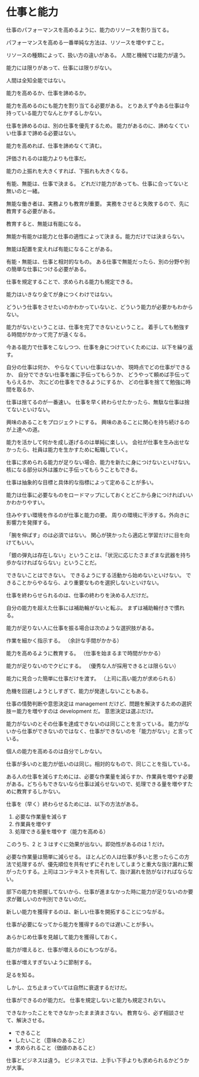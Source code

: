 # 仕事と能力

仕事のパフォーマンスを高めるように、能力のリソースを割り当てる。

パフォーマンスを高める一番単純な方法は、リソースを増やすこと。

リソースの種類によって、扱い方の違いがある。
人間と機械では能力が違う。

能力には限りがあって、仕事には限りがない。

人間は全知全能ではない。

能力を高めるか、仕事を諦めるか。

能力を高めるのにも能力を割り当てる必要がある。
とりあえず今ある仕事は今持っている能力でなんとかするしかない。

仕事を諦めるのは、別の仕事を優先するため。
能力があるのに、諦めなくていい仕事まで諦める必要はない。

能力を高めれば、仕事を諦めなくて済む。

評価されるのは能力よりも仕事だ。

能力の上振れを大きくすれば、下振れも大きくなる。

有能、無能は、仕事で決まる。
どれだけ能力があっても、仕事に合ってないと無いのと一緒。

無能な働き者は、実務よりも教育が重要。
実務をさせると失敗するので、先に教育する必要がある。

教育すると、無能は有能になる。

無能か有能かは能力と仕事の適性によって決まる。能力だけでは決まらない。

無能は配置を変えれば有能になることがある。

有能・無能は、仕事と相対的なもの。
ある仕事で無能だったら、別の分野や別の簡単な仕事につける必要がある。

仕事を規定することで、求められる能力も規定できる。

能力はいきなり全てが身につくわけではない。

どういう仕事をさせたいのかわかっていないと、どういう能力が必要かもわからない。

能力がないということは、仕事を完了できないということ。
着手しても勉強する時間がかかって完了が遠くなる。

今ある能力で仕事をこなしつつ、仕事を身につけていくためには、以下を繰り返す。

自分の仕事は何か、
やらなくていい仕事はないか、
現時点でどの仕事ができるか、
自分でできない仕事を誰に手伝ってもらうか、
どうやって頼めば手伝ってもらえるか、
次にどの仕事をできるようにするか、
どの仕事を捨てて勉強に時間を取るか、

仕事は捨てるのが一番速い。
仕事を早く終わらせたかったら、無駄な仕事は捨てないといけない。

興味のあることをプロジェクトにする。
興味のあることに関心を持ち続けるのが上達への道。

能力を活かして何かを成し遂げるのは単純に楽しい。
会社が仕事を生み出せなかったら、社員は能力を生かすために転職していく。

仕事に求められる能力が足りない場合、能力を新たに身につけないといけない。
核になる部分以外は誰かに手伝ってもらうこともできる。

仕事は抽象的な目標と具体的な指標によって定めることが多い。

能力は仕事に必要なものをロードマップにしておくとどこから身につければいいかわかりやすい。

住みやすい環境を作るのが仕事と能力の要。
周りの環境に干渉する。外向きに影響力を発揮する。

「腕を伸ばす」のは必須ではない。
関心が狭かったら適応と学習だけに目を向けてもいい。

「銀の弾丸は存在しない」ということは、「状況に応じたさまざまな武器を持ち歩かなければならない」ということだ。

できないことはできない。
できるようにする活動から始めないといけない。
できることからやるなら、より重要なものを選択しないといけない。

仕事を終わらせられるのは、仕事の終わりを決める人だけだ。

自分の能力を超えた仕事には補助輪がないと転ぶ。
まずは補助輪付きで慣れる。

能力が足りない人に仕事を振る場合は次のような選択肢がある。

作業を細かく指示する。
（余計な手間がかかる）

能力を高めるように教育する。
（仕事を始まるまで時間がかかる）

能力が足りないのでクビにする。
（優秀な人が採用できるとは限らない）

能力に見合った簡単に仕事だけを渡す。
（上司に高い能力が求められる）

危機を回避しようとしすぎて、能力が発達しないこともある。

仕事の情勢判断や意思決定は management だけど、問題を解決するための選択肢＝能力を増やすのは development だ。
意思決定は選ぶだけ。

能力がないのとその仕事を達成できないのは同じことを言っている。
能力がないから仕事ができないのではなく、仕事ができないのを「能力がない」と言っている。

個人の能力を高めるのは自分でしかない。

仕事が多いのと能力が低いのは同じ。相対的なもので、同じことを指している。

ある人の仕事を減らすためには、必要な作業量を減らすか、作業員を増やす必要がある。どちらもできないなら仕事は減らせないので、処理できる量を増やすために教育するしかない。

仕事を（早く）終わらせるためには、以下の方法がある。

1. 必要な作業量を減らす
2. 作業員を増やす
3. 処理できる量を増やす（能力を高める）

このうち、2 と 3 はすぐに効果が出ない。即効性があるのは 1 だけ。

必要な作業量は簡単に減らせる。
ほとんどの人は仕事が多いと思ったらこの方法で処理するが、優先順位を共有せずにそれをしてしまうと重大な抜け漏れに繋がったりする。上司はコンテキストを共有して、抜け漏れを防がなければならない。

部下の能力を把握してないから、仕事が進まなかった時に能力が足りないのか要求が難しいのか判別できないのだ。

新しい能力を獲得するのは、新しい仕事を開拓することにつながる。

仕事が必要になってから能力を獲得するのでは遅いことが多い。

あらかじめ仕事を見越して能力を獲得しておく。

能力が増えると、仕事が増えるのにもつながる。

仕事が増えすぎないように節制する。

足るを知る。

しかし、立ち止まっていては自然に衰退するだけだ。

仕事ができるのが能力だ。
仕事を規定しないと能力も規定されない。

できなかったことをできなかったまま済まさない。
教育なら、必ず相談させて、解決させる。

- できること
- したいこと（意味のあること）
- 求められること（価値のあること）

仕事とビジネスは違う。
ビジネスでは、上手い下手よりも求められるかどうかが大事。
